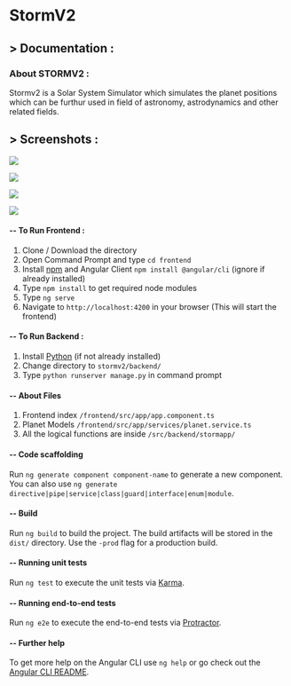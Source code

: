 # StormV2


## > Documentation :

### About STORMV2 :
  Stormv2 is a Solar System Simulator which simulates the planet positions which can be furthur used in field of astronomy, astrodynamics and other related fields.

## > Screenshots :
![](http://res.cloudinary.com/saurabhdaware/image/upload/v1524898358/Screenshot_81_syfrfp.png)

![](http://res.cloudinary.com/saurabhdaware/image/upload/v1524898358/Screenshot_82_yso36w.png)

![](http://res.cloudinary.com/saurabhdaware/image/upload/v1524898357/Screenshot_83_xvjtma.png)

![](http://res.cloudinary.com/saurabhdaware/image/upload/v1524898357/Screenshot_84_lm3ocg.png)


#### -- To Run Frontend :
1. Clone / Download the directory
2. Open Command Prompt and type `cd frontend`
3. Install [npm](https://nodejs.org/) and Angular Client `npm install @angular/cli` (ignore if already installed)
4. Type `npm install` to get required node modules
5. Type `ng serve`
6. Navigate to `http://localhost:4200` in your browser (This will start the frontend)

#### -- To Run Backend :
1. Install [Python](https://www.python.org/downloads/) (if not already installed)
2. Change directory to `stormv2/backend/`
3. Type `python runserver manage.py` in command prompt


#### -- About Files

1. Frontend index `/frontend/src/app/app.component.ts`
2. Planet Models `/frontend/src/app/services/planet.service.ts`
2. All the logical functions are inside `/src/backend/stormapp/`

#### -- Code scaffolding

Run `ng generate component component-name` to generate a new component. You can also use `ng generate directive|pipe|service|class|guard|interface|enum|module`.

#### -- Build

Run `ng build` to build the project. The build artifacts will be stored in the `dist/` directory. Use the `-prod` flag for a production build.

#### -- Running unit tests

Run `ng test` to execute the unit tests via [Karma](https://karma-runner.github.io).

#### -- Running end-to-end tests

Run `ng e2e` to execute the end-to-end tests via [Protractor](http://www.protractortest.org/).

#### -- Further help

To get more help on the Angular CLI use `ng help` or go check out the [Angular CLI README](https://github.com/angular/angular-cli/blob/master/README.md).

